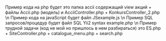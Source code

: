 Пример кода на php будет это папка accii содержащий view акций + файлы Accii.php (модель) и AcciiController.php + KonkursController_2.php \n
Пример кода на javaScript будет файл JSexample.js \n
Пример SQL запросов/процедур будет файл SQL Yii2 syntax example.php \n
Пример трудной задачи (код не мой но пришлось в нем разбираться) это ES.php + SiteController.php + catalogue_menu.php + search.php 
